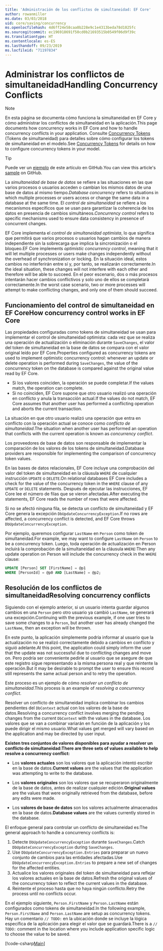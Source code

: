 ```yaml
---
title: 'Administración de los conflictos de simultaneidad: EF Core'
author: rowanmiller
ms.date: 03/03/2018
uid: core/saving/concurrency
ms.openlocfilehash: 4d6ff24e58caa0b228e9c1e4313beda78d1025fc
ms.sourcegitcommit: ec196918691f50cd0b21693515b0549f06d9f39c
ms.translationtype: HT
ms.contentlocale: es-ES
ms.lasthandoff: 09/23/2019
ms.locfileid: "71197834"
---
```

# <a name="handling-concurrency-conflicts"></a><span data-ttu-id="fa96f-102">Administrar los conflictos de simultaneidad</span><span class="sxs-lookup"><span data-stu-id="fa96f-102">Handling Concurrency Conflicts</span></span>

> [!NOTE]
> <span data-ttu-id="fa96f-103">En esta página se documenta cómo funciona la simultaneidad en EF Core y cómo administrar los conflictos de simultaneidad en la aplicación.</span><span class="sxs-lookup"><span data-stu-id="fa96f-103">This page documents how concurrency works in EF Core and how to handle concurrency conflicts in your application.</span></span> <span data-ttu-id="fa96f-104">Consulte [Concurrency Tokens](xref:core/modeling/concurrency) (Tokens de simultaneidad) para detalles sobre cómo configurar los tokens de simultaneidad en el modelo.</span><span class="sxs-lookup"><span data-stu-id="fa96f-104">See [Concurrency Tokens](xref:core/modeling/concurrency) for details on how to configure concurrency tokens in your model.</span></span>

> [!TIP]
> <span data-ttu-id="fa96f-105">Puede ver un [ejemplo](https://github.com/aspnet/EntityFramework.Docs/tree/master/samples/core/Saving/Concurrency/) de este artículo en GitHub.</span><span class="sxs-lookup"><span data-stu-id="fa96f-105">You can view this article's [sample](https://github.com/aspnet/EntityFramework.Docs/tree/master/samples/core/Saving/Concurrency/) on GitHub.</span></span>

<span data-ttu-id="fa96f-106">La _simultaneidad de base de datos_ se refiere a las situaciones en las que varios procesos o usuarios acceden o cambian los mismos datos de una base de datos al mismo tiempo.</span><span class="sxs-lookup"><span data-stu-id="fa96f-106">_Database concurrency_ refers to situations in which multiple processes or users access or change the same data in a database at the same time.</span></span> <span data-ttu-id="fa96f-107">El _control de simultaneidad_ se refiere a los mecanismos específicos que se usan para garantizar la coherencia de los datos en presencia de cambios simultáneos.</span><span class="sxs-lookup"><span data-stu-id="fa96f-107">_Concurrency control_ refers to specific mechanisms used to ensure data consistency in presence of concurrent changes.</span></span>

<span data-ttu-id="fa96f-108">EF Core implementa el _control de simultaneidad optimista_, lo que significa que permitirá que varios procesos o usuarios hagan cambios de manera independiente sin la sobrecarga que implica la sincronización o el bloqueo.</span><span class="sxs-lookup"><span data-stu-id="fa96f-108">EF Core implements _optimistic concurrency control_, meaning that it will let multiple processes or users make changes independently without the overhead of synchronization or locking.</span></span> <span data-ttu-id="fa96f-109">En la situación ideal, estos cambios no interferirán entre sí y, por tanto, se realizarán correctamente.</span><span class="sxs-lookup"><span data-stu-id="fa96f-109">In the ideal situation, these changes will not interfere with each other and therefore will be able to succeed.</span></span> <span data-ttu-id="fa96f-110">En el peor escenario, dos o más procesos intentarán hacer cambios conflictivos y solo uno de ellos se completará correctamente.</span><span class="sxs-lookup"><span data-stu-id="fa96f-110">In the worst case scenario, two or more processes will attempt to make conflicting changes, and only one of them should succeed.</span></span>

## <a name="how-concurrency-control-works-in-ef-core"></a><span data-ttu-id="fa96f-111">Funcionamiento del control de simultaneidad en EF Core</span><span class="sxs-lookup"><span data-stu-id="fa96f-111">How concurrency control works in EF Core</span></span>

<span data-ttu-id="fa96f-112">Las propiedades configuradas como tokens de simultaneidad se usan para implementar el control de simultaneidad optimista: cada vez que se realiza una operación de actualización o eliminación durante `SaveChanges`, el valor del token de simultaneidad en la base de datos se compara con el valor original leído por EF Core.</span><span class="sxs-lookup"><span data-stu-id="fa96f-112">Properties configured as concurrency tokens are used to implement optimistic concurrency control: whenever an update or delete operation is performed during `SaveChanges`, the value of the concurrency token on the database is compared against the original value read by EF Core.</span></span>

- <span data-ttu-id="fa96f-113">Si los valores coinciden, la operación se puede completar.</span><span class="sxs-lookup"><span data-stu-id="fa96f-113">If the values match, the operation can complete.</span></span>
- <span data-ttu-id="fa96f-114">Si no coinciden, EF Core supone que otro usuario realizó una operación en conflicto y anula la transacción actual.</span><span class="sxs-lookup"><span data-stu-id="fa96f-114">If the values do not match, EF Core assumes that another user has performed a conflicting operation and aborts the current transaction.</span></span>

<span data-ttu-id="fa96f-115">La situación en que otro usuario realizó una operación que entra en conflicto con la operación actual se conoce como _conflicto de simultaneidad_.</span><span class="sxs-lookup"><span data-stu-id="fa96f-115">The situation when another user has performed an operation that conflicts with the current operation is known as _concurrency conflict_.</span></span>

<span data-ttu-id="fa96f-116">Los proveedores de base de datos son responsable de implementar la comparación de los valores de los tokens de simultaneidad.</span><span class="sxs-lookup"><span data-stu-id="fa96f-116">Database providers are responsible for implementing the comparison of concurrency token values.</span></span>

<span data-ttu-id="fa96f-117">En las bases de datos relacionales, EF Core incluye una comprobación del valor del token de simultaneidad en la cláusula `WHERE` de cualquier instrucción `UPDATE` o `DELETE`.</span><span class="sxs-lookup"><span data-stu-id="fa96f-117">On relational databases EF Core includes a check for the value of the concurrency token in the `WHERE` clause of any `UPDATE` or `DELETE` statements.</span></span> <span data-ttu-id="fa96f-118">Después de ejecutar las instrucciones, EF Core lee el número de filas que se vieron afectadas.</span><span class="sxs-lookup"><span data-stu-id="fa96f-118">After executing the statements, EF Core reads the number of rows that were affected.</span></span>

<span data-ttu-id="fa96f-119">Si no se afectó ninguna fila, se detecta un conflicto de simultaneidad y EF Core genera la excepción `DbUpdateConcurrencyException`.</span><span class="sxs-lookup"><span data-stu-id="fa96f-119">If no rows are affected, a concurrency conflict is detected, and EF Core throws `DbUpdateConcurrencyException`.</span></span>

<span data-ttu-id="fa96f-120">Por ejemplo, queremos configurar `LastName` en `Person` como token de simultaneidad.</span><span class="sxs-lookup"><span data-stu-id="fa96f-120">For example, we may want to configure `LastName` on `Person` to be a concurrency token.</span></span> <span data-ttu-id="fa96f-121">Luego, toda operación de actualización en Person incluirá la comprobación de la simultaneidad en la cláusula `WHERE`:</span><span class="sxs-lookup"><span data-stu-id="fa96f-121">Then any update operation on Person will include the concurrency check in the `WHERE` clause:</span></span>

``` sql
UPDATE [Person] SET [FirstName] = @p1
WHERE [PersonId] = @p0 AND [LastName] = @p2;
```

## <a name="resolving-concurrency-conflicts"></a><span data-ttu-id="fa96f-122">Resolución de los conflictos de simultaneidad</span><span class="sxs-lookup"><span data-stu-id="fa96f-122">Resolving concurrency conflicts</span></span>

<span data-ttu-id="fa96f-123">Siguiendo con el ejemplo anterior, si un usuario intenta guardar algunos cambios en una `Person` pero otro usuario ya cambió `LastName`, se generará una excepción.</span><span class="sxs-lookup"><span data-stu-id="fa96f-123">Continuing with the previous example, if one user tries to save some changes to a `Person`, but another user has already changed the `LastName`, then an exception will be thrown.</span></span>

<span data-ttu-id="fa96f-124">En este punto, la aplicación simplemente podría informar al usuario que la actualización no se realizó correctamente debido a cambios en conflicto y siguió adelante.</span><span class="sxs-lookup"><span data-stu-id="fa96f-124">At this point, the application could simply inform the user that the update was not successful due to conflicting changes and move on.</span></span> <span data-ttu-id="fa96f-125">Pero podría ser conveniente pedirle al usuario que se asegure de que este registro sigue representando a la misma persona real y que reintente la operación.</span><span class="sxs-lookup"><span data-stu-id="fa96f-125">But it may be desirable to prompt the user to ensure this record still represents the same actual person and to retry the operation.</span></span>

<span data-ttu-id="fa96f-126">Este proceso es un ejemplo de cómo _resolver un conflicto de simultaneidad_.</span><span class="sxs-lookup"><span data-stu-id="fa96f-126">This process is an example of _resolving a concurrency conflict_.</span></span>

<span data-ttu-id="fa96f-127">Resolver un conflicto de simultaneidad implica combinar los cambios pendientes del `DbContext` actual con los valores de la base de datos.</span><span class="sxs-lookup"><span data-stu-id="fa96f-127">Resolving a concurrency conflict involves merging the pending changes from the current `DbContext` with the values in the database.</span></span> <span data-ttu-id="fa96f-128">Los valores que se van a combinar variarán en función de la aplicación y los puede dirigir el mismo usuario.</span><span class="sxs-lookup"><span data-stu-id="fa96f-128">What values get merged will vary based on the application and may be directed by user input.</span></span>

<span data-ttu-id="fa96f-129">**Existen tres conjuntos de valores disponibles para ayudar a resolver un conflicto de simultaneidad:**</span><span class="sxs-lookup"><span data-stu-id="fa96f-129">**There are three sets of values available to help resolve a concurrency conflict:**</span></span>

* <span data-ttu-id="fa96f-130">Los **valores actuales** son los valores que la aplicación intentó escribir en la base de datos.</span><span class="sxs-lookup"><span data-stu-id="fa96f-130">**Current values** are the values that the application was attempting to write to the database.</span></span>

* <span data-ttu-id="fa96f-131">Los **valores originales** son los valores que se recuperaron originalmente de la base de datos, antes de realizar cualquier edición.</span><span class="sxs-lookup"><span data-stu-id="fa96f-131">**Original values** are the values that were originally retrieved from the database, before any edits were made.</span></span>

* <span data-ttu-id="fa96f-132">Los **valores de base de datos** son los valores actualmente almacenados en la base de datos.</span><span class="sxs-lookup"><span data-stu-id="fa96f-132">**Database values** are the values currently stored in the database.</span></span>

<span data-ttu-id="fa96f-133">El enfoque general para controlar un conflicto de simultaneidad es:</span><span class="sxs-lookup"><span data-stu-id="fa96f-133">The general approach to handle a concurrency conflicts is:</span></span>

1. <span data-ttu-id="fa96f-134">Detecte `DbUpdateConcurrencyException` durante `SaveChanges`.</span><span class="sxs-lookup"><span data-stu-id="fa96f-134">Catch `DbUpdateConcurrencyException` during `SaveChanges`.</span></span>
2. <span data-ttu-id="fa96f-135">Use `DbUpdateConcurrencyException.Entries` para preparar un nuevo conjunto de cambios para las entidades afectadas.</span><span class="sxs-lookup"><span data-stu-id="fa96f-135">Use `DbUpdateConcurrencyException.Entries` to prepare a new set of changes for the affected entities.</span></span>
3. <span data-ttu-id="fa96f-136">Actualice los valores originales del token de simultaneidad para reflejar los valores actuales en la base de datos.</span><span class="sxs-lookup"><span data-stu-id="fa96f-136">Refresh the original values of the concurrency token to reflect the current values in the database.</span></span>
4. <span data-ttu-id="fa96f-137">Reintente el proceso hasta que no haya ningún conflicto.</span><span class="sxs-lookup"><span data-stu-id="fa96f-137">Retry the process until no conflicts occur.</span></span>

<span data-ttu-id="fa96f-138">En el ejemplo siguiente, `Person.FirstName` y `Person.LastName` están configurados como tokens de simultaneidad.</span><span class="sxs-lookup"><span data-stu-id="fa96f-138">In the following example, `Person.FirstName` and `Person.LastName` are setup as concurrency tokens.</span></span> <span data-ttu-id="fa96f-139">Hay un comentario `// TODO:` en la ubicación donde se incluye la lógica específica de la aplicación para elegir el valor que se guardará.</span><span class="sxs-lookup"><span data-stu-id="fa96f-139">There is a `// TODO:` comment in the location where you include application specific logic to choose the value to be saved.</span></span>

[!code-csharp[Main](../../../samples/core/Saving/Concurrency/Sample.cs?name=ConcurrencyHandlingCode&highlight=34-35)]

